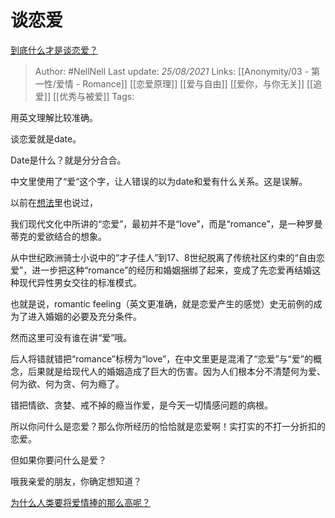 # 谈恋爱
[到底什么才是谈恋爱？](https://www.zhihu.com/question/383928922/answer/1679179532)

> Author: #NellNell 
Last update: *25/08/2021* 
Links: [[Anonymity/03 - 第一性/爱情 - Romance]] [[恋爱原理]] [[爱与自由]] [[爱你，与你无关]] [[追爱]] [[优秀与被爱]]
Tags:  

用英文理解比较准确。

谈恋爱就是date。

Date是什么？就是分分合合。

中文里使用了“爱“这个字，让人错误的以为date和爱有什么关系。这是误解。

以前在[想法](http://www.zhihu.com/pin/1323249185416724480)里也说过，

我们现代文化中所讲的“恋爱”，最初并不是“love”，而是“romance”，是一种罗曼蒂克的爱欲结合的想象。

从中世纪欧洲骑士小说中的“才子佳人”到17、8世纪脱离了传统社区约束的“自由恋爱”，进一步把这种“romance”的经历和婚姻捆绑了起来，变成了先恋爱再结婚这种现代异性男女交往的标准模式。

也就是说，romantic feeling（英文更准确，就是恋爱产生的感觉）史无前例的成为了进入婚姻的必要及充分条件。

然而这里可没有谁在讲“爱”哦。

后人将错就错把“romance”标榜为“love”，在中文里更是混淆了“恋爱”与“爱”的概念，后果就是给现代人的婚姻造成了巨大的伤害。因为人们根本分不清楚何为爱、何为欲、何为贪、何为瘾了。

错把情欲、贪婪、戒不掉的瘾当作爱，是今天一切情感问题的病根。

所以你问什么是恋爱？那么你所经历的恰恰就是恋爱啊！实打实的不打一分折扣的恋爱。

但如果你要问什么是爱？

哦我亲爱的朋友，你确定想知道？

  

  

  

[为什么人类要将爱情捧的那么高呢？](https://www.zhihu.com/question/425731605/answer/1541587607)

  
  



